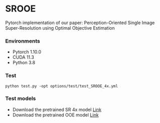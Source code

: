 # SROOE

Pytorch implementation of our paper: Perception-Oriented Single Image Super-Resolution using Optimal Objective Estimation

### Environments
- Pytorch 1.10.0
- CUDA 11.3
- Python 3.8

### Test

    python test.py -opt options/test/test_SROOE_4x.yml

### Test models

- Download the pretrained SR 4x model <a href="https://www.dropbox.com/s/v7lx9qoji1ndonx/SR.pth?dl=0">Link</a>   
- Download the pretrained OOE model <a href="https://www.dropbox.com/s/hoykbrpadzozlab/OOE.pth?dl=0">Link</a>
